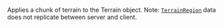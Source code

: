 Applies a chunk of terrain to the Terrain object. Note:
[`TerrainRegion`](https://create.roblox.com/docs/reference/engine/classes/TerrainRegion) data does not replicate between server and client.